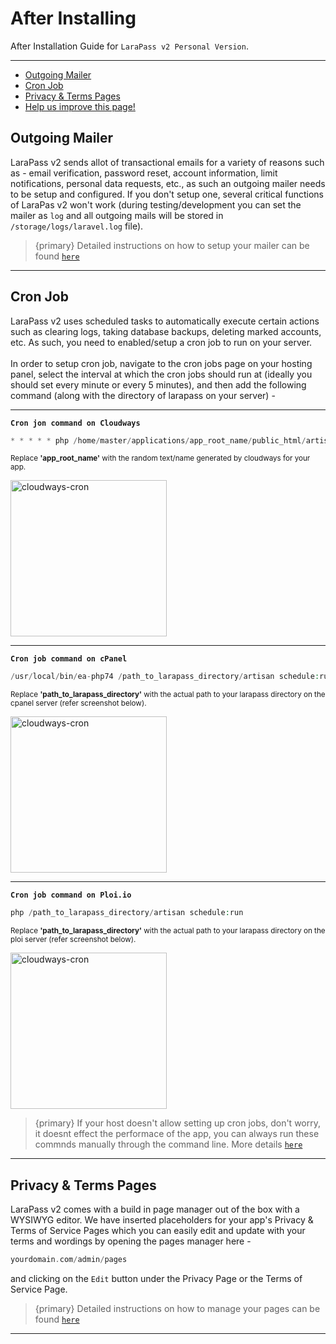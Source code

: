 # After Installing

After Installation Guide for `LaraPass v2 Personal Version`.

---

- [Outgoing Mailer](#mailer)
- [Cron Job](#cron)
- [Privacy & Terms Pages](#pages)
- [<a href="https://github.com/larapass/docs/edit/master/resources/docs/personal/installation/after-installing.md" target="_blank"><i class="fa fa-edit"></i> Help us improve this page!</a>](#)

<a name="mailer"></a>
## Outgoing Mailer

LaraPass v2 sends allot of transactional emails for a variety of reasons such as - email verification, password reset, account information, limit notifications, personal data requests, etc., as such an outgoing mailer needs to be setup and configured. If you don't setup one, several critical functions of LaraPas v2 won't work (during testing/development you can set the mailer as `log` and all outgoing mails will be stored in `/storage/logs/laravel.log` file).  

> {primary} Detailed instructions on how to setup your mailer can be found [`here`](../admin/email-settings) 

---

<a name="cron"></a>
## Cron Job

LaraPass v2 uses scheduled tasks to automatically execute certain actions such as clearing logs, taking database backups, deleting marked accounts, etc. As such, you need to enabled/setup a cron job to run on your server. 
<br>  
In order to setup cron job, navigate to the cron jobs page on your hosting panel, select the interval at which the cron jobs should run at (ideally you should set every minute or every 5 minutes), and then add the following command (along with the directory of larapass on your server) - 

---

**`Cron jon command on Cloudways`**
```php
* * * * * php /home/master/applications/app_root_name/public_html/artisan schedule:run >> /dev/null 2>&1
```
<small>Replace **'app_root_name'** with the random text/name generated by cloudways for your app.</small>
<p><img src="/screenshots/installation/cloudways-cron.png" width="250" alt="cloudways-cron"/></a></p>

---

**`Cron job command on cPanel`**
```php
/usr/local/bin/ea-php74 /path_to_larapass_directory/artisan schedule:run >/dev/null 2>&1
```
<small>Replace **'path_to_larapass_directory'** with the actual path to your larapass directory on the cpanel server (refer screenshot below).</small>
<p><img src="/screenshots/installation/cpanel-cron.png" width="250" alt="cloudways-cron"/></a></p>

---

**`Cron job command on Ploi.io`**
```php
php /path_to_larapass_directory/artisan schedule:run
```
<small>Replace **'path_to_larapass_directory'** with the actual path to your larapass directory on the ploi server (refer screenshot below).</small>  
<p><img src="/screenshots/installation/ploi-cron.png" width="250" alt="cloudways-cron"/></a></p>


> {primary} If your host doesn't allow setting up cron jobs, don't worry, it doesnt effect the performace of the app, you can always run these commnds manually through the command line. More details [`here`](../admin/automation-settings)

---

<a name="pages"></a>
## Privacy & Terms Pages

LaraPass v2 comes with a build in page manager out of the box with a WYSIWYG editor. We have inserted placeholders for your app's Privacy & Terms of Service Pages which you can easily edit and update with your terms and wordings by opening the pages manager here - 

```php
yourdomain.com/admin/pages
```
and clicking on the `Edit` button under the Privacy Page or the Terms of Service Page.

> {primary} Detailed instructions on how to manage your pages can be found [`here`](../admin/pages-manager) 

---
<br />
<larecipe-feedback message="Thankyou for your feedback!">
</larecipe-feedback>

